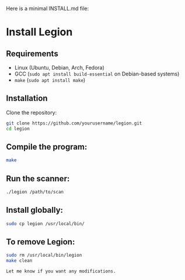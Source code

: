 Here is a minimal INSTALL.md file:

# Install Legion

## Requirements
- Linux (Ubuntu, Debian, Arch, Fedora)
- GCC (`sudo apt install build-essential` on Debian-based systems)
- `make` (`sudo apt install make`)

## Installation
Clone the repository:
```sh
git clone https://github.com/yourusername/legion.git
cd legion
```
## Compile the program:

```sh
make

```
## Run the scanner:

```sh
./legion /path/to/scan

```
## Install globally:

```sh
sudo cp legion /usr/local/bin/

```
## To remove Legion:

```sh
sudo rm /usr/local/bin/legion
make clean

Let me know if you want any modifications.